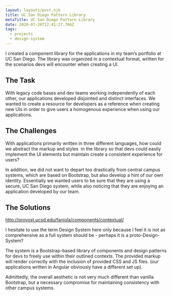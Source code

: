 ```yaml
---
layout: layouts/post.njk
title: UC San Diego Pattern Library
metaTitle: UC San Diego Pattern Library
date: 2020-07-26T22:41:27.766Z
tags:
  - projects
  - design-system
---
```

I created a component library for the applications in my team’s portfolio at UC San Diego. The library was organized in a contextual format, written for the scenarios devs will encounter when creating a UI.

## The Task

With legacy code bases and dev teams working independently of each other, our applications developed disjointed and distinct interfaces. We wanted to create a resource for developers as a reference when creating new UIs in order to give users a homogenous experience when using our applications.

## The Challenges

With applications primarily written in three different languages, how could we abstract the markup and styles  in the library so that devs could easily implement the UI elements but maintain create a consistent experience for users?

In addition, we did not want to depart too drastically from central campus systems, which are based on Bootstrap, but also develop a hint of our own identity. Essentially we wanted users to be sure that they are using a secure, UC San Diego system, while also noticing that they are enjoying an application developed by our team.

## The Solutions

<http://provost.ucsd.edu/faniola/components/contextual/>

I hesitate to use the term Design System here only because I feel it is not as comprehensive as a full system should be - perhaps it is a proto-Design-System?

The system is a Bootstrap-based library of components and design patterns for devs to freely use within their outlined contexts. The provided markup will render correctly with the inclusion of provided CSS and JS files. (our applications written in Angular obviously have a different set up).

Admittedly, the overall aesthetic is not very much different than vanilla Bootstrap, but a necessary compromise for maintaining consistency with other campus systems.